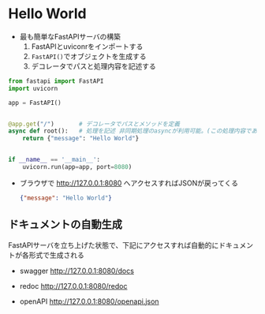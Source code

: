 # Hello World

- 最も簡単なFastAPIサーバの構築
    1. FastAPIとuviconrをインポートする
    2. `FastAPI()`でオブジェクトを生成する
    3. デコレータでパスと処理内容を記述する
```python
from fastapi import FastAPI
import uvicorn

app = FastAPI()


@app.get("/")       # デコレータでパスとメソッドを定義
async def root():   # 処理を記述 非同期処理のasyncが利用可能。(この処理内容であれば非同期処理でないためasync不要）
    return {"message": "Hello World"}


if __name__ == '__main__':
    uvicorn.run(app=app, port=8080)
```

- ブラウザで http://127.0.0.1:8080 へアクセスすればJSONが戻ってくる
    ```json
    {"message": "Hello World"}
    ```
    
## ドキュメントの自動生成
FastAPIサーバを立ち上げた状態で、下記にアクセスすれば自動的にドキュメントが各形式で生成される

- swagger
http://127.0.0.1:8080/docs

- redoc
http://127.0.0.1:8080/redoc

- openAPI
http://127.0.0.1:8080/openapi.json